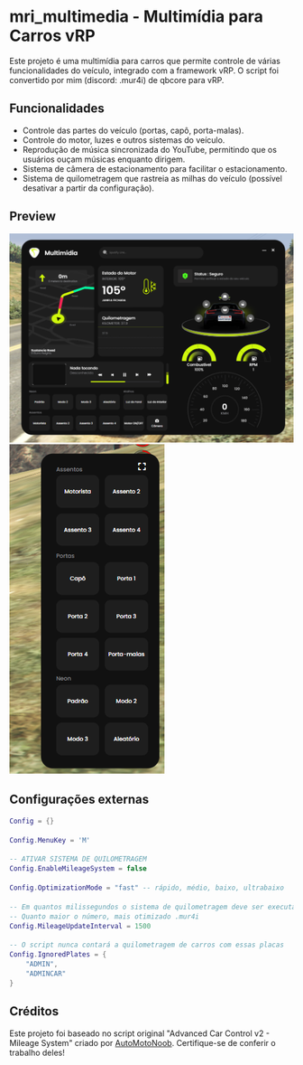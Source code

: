 # mri_multimedia - Multimídia para Carros vRP

Este projeto é uma multimídia para carros que permite controle de várias funcionalidades do veículo, integrado com a framework vRP.
O script foi convertido por mim (discord: .mur4i) de qbcore para vRP.

## Funcionalidades
- Controle das partes do veículo (portas, capô, porta-malas).
- Controle do motor, luzes e outros sistemas do veículo.
- Reprodução de música sincronizada do YouTube, permitindo que os usuários ouçam músicas enquanto dirigem.
- Sistema de câmera de estacionamento para facilitar o estacionamento.
- Sistema de quilometragem que rastreia as milhas do veículo (possível desativar a partir da configuração).

## Preview
![Preview 1](preview1.png)
![Preview 2](preview2.png)

## Configurações externas

```lua
Config = {}

Config.MenuKey = 'M'

-- ATIVAR SISTEMA DE QUILOMETRAGEM
Config.EnableMileageSystem = false

Config.OptimizationMode = "fast" -- rápido, médio, baixo, ultrabaixo 

-- Em quantos milissegundos o sistema de quilometragem deve ser executado. Diminuir este valor aumentará o aumento da quilometragem em cada carro
-- Quanto maior o número, mais otimizado .mur4i
Config.MileageUpdateInterval = 1500

-- O script nunca contará a quilometragem de carros com essas placas
Config.IgnoredPlates = {
    "ADMIN",
    "ADMINCAR"
}
```

## Créditos

Este projeto foi baseado no script original "Advanced Car Control v2 - Mileage System" criado por [AutoMotoNoob](https://forum.cfx.re/t/advanced-car-control-v2-mileage-system/5128322). Certifique-se de conferir o trabalho deles!

